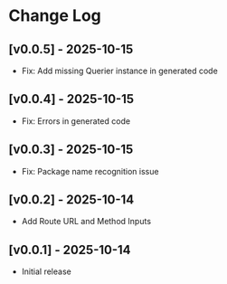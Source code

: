 # Change Log

## [v0.0.5] - 2025-10-15
- Fix: Add missing Querier instance in generated code

## [v0.0.4] - 2025-10-15
- Fix: Errors in generated code

## [v0.0.3] - 2025-10-15
- Fix: Package name recognition issue

## [v0.0.2] - 2025-10-14
- Add Route URL and Method Inputs

## [v0.0.1] - 2025-10-14

- Initial release
